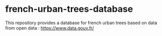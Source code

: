 # french-urban-trees-database
This repository provides a database for french urban trees based on data from open data : https://www.data.gouv.fr/
